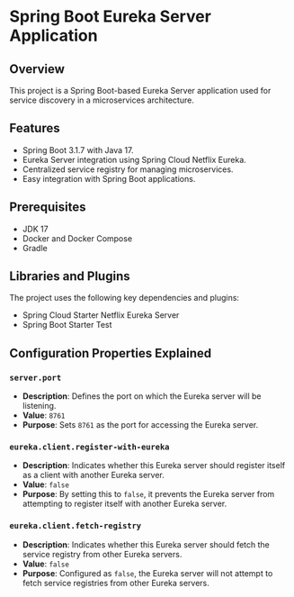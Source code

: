 # Spring Boot Eureka Server Application

## Overview
This project is a Spring Boot-based Eureka Server application used for service discovery in a microservices architecture.

## Features
- Spring Boot 3.1.7 with Java 17.
- Eureka Server integration using Spring Cloud Netflix Eureka.
- Centralized service registry for managing microservices.
- Easy integration with Spring Boot applications.

## Prerequisites
- JDK 17
- Docker and Docker Compose
- Gradle

## Libraries and Plugins
The project uses the following key dependencies and plugins:
- Spring Cloud Starter Netflix Eureka Server
- Spring Boot Starter Test

## Configuration Properties Explained

### `server.port`
- **Description**: Defines the port on which the Eureka server will be listening.
- **Value**: `8761`
- **Purpose**: Sets `8761` as the port for accessing the Eureka server.

### `eureka.client.register-with-eureka`
- **Description**: Indicates whether this Eureka server should register itself as a client with another Eureka server.
- **Value**: `false`
- **Purpose**: By setting this to `false`, it prevents the Eureka server from attempting to register itself with another Eureka server.

### `eureka.client.fetch-registry`
- **Description**: Indicates whether this Eureka server should fetch the service registry from other Eureka servers.
- **Value**: `false`
- **Purpose**: Configured as `false`, the Eureka server will not attempt to fetch service registries from other Eureka servers.

